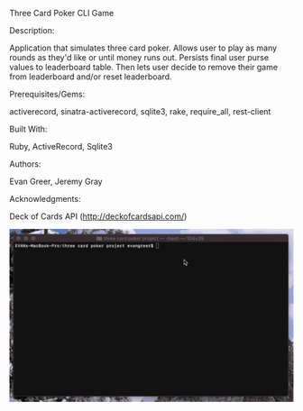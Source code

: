 Three Card Poker CLI Game

Description:

Application that simulates three card poker. Allows user to play as many rounds as they'd like or until money runs out. Persists final user purse values to leaderboard table. Then lets user decide to remove their game from leaderboard and/or reset leaderboard.

Prerequisites/Gems:

activerecord,
sinatra-activerecord,
sqlite3, 
rake,
require_all,
rest-client

Built With:

Ruby,
ActiveRecord,
Sqlite3

Authors:

Evan Greer, Jeremy Gray

Acknowledgments:

Deck of Cards API (http://deckofcardsapi.com/)

![](demo.gif)
